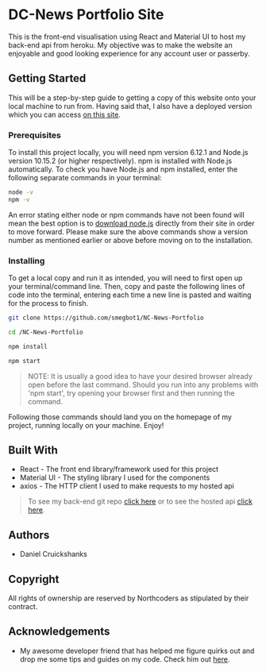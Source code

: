 # DC-News Portfolio Site

This is the front-end visualisation using React and Material UI to host my back-end api from heroku. My objective was to make the website an enjoyable and good looking experience for any account user or passerby.

## Getting Started
This will be a step-by-step guide to getting a copy of this website onto your local machine to run from. Having said that, I also have a deployed version which you can access [on this site](https://dc-news-portfolio.netlify.com/).

### Prerequisites
To install this project locally, you will need npm version 6.12.1 and Node.js version 10.15.2 (or higher respectively). npm is installed with Node.js automatically. To check you have Node.js and npm installed, enter the following separate commands in your terminal:

```bash
node -v
npm -v
```

An error stating either node or npm commands have not been found will mean the best option is to [download node.js](https://nodejs.org/en/) directly from their site in order to move forward. Please make sure the above commands show a version number as mentioned earlier or above before moving on to the installation.

### Installing
To get a local copy and run it as intended, you will need to first open up your terminal/command line. Then, copy and paste the following lines of code into the terminal, entering each time a new line is pasted and waiting for the process to finish.

```bash
git clone https://github.com/smegbot1/NC-News-Portfolio

cd /NC-News-Portfolio

npm install

npm start
```

> NOTE: It is usually a good idea to have your desired browser already open before the last command. Should you run into any problems with 'npm start', try opening your browser first and then running the command.

Following those commands should land you on the homepage of my project, running locally on your machine. Enjoy!

## Built With
- React - The front end library/framework used for this project
- Material UI - The styling library I used for the components
- axios - The HTTP client I used to make requests to my hosted api

> To see my back-end git repo [click here](https://github.com/smegbot1/be-nc-news) or to see the hosted api [click here](https://nc-news-dc.herokuapp.com/api/).

## Authors
- Daniel Cruickshanks

## Copyright
All rights of ownership are reserved by Northcoders as stipulated by their contract.

## Acknowledgements
- My awesome developer friend that has helped me figure quirks out and drop me some tips and guides on my code. Check him out [here](https://github.com/madltd).